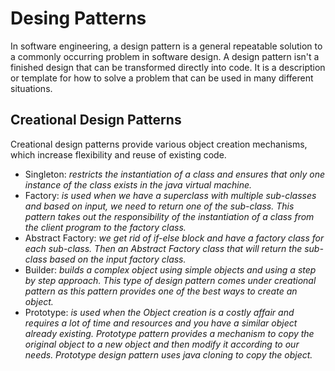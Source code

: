 # Desing Patterns
In software engineering, a design pattern is a general repeatable solution to a commonly occurring problem in software design. A design pattern isn't a finished design that can be transformed directly into code. It is a description or template for how to solve a problem that can be used in many different situations.

## Creational Design Patterns 
Creational design patterns provide various object creation mechanisms, which increase flexibility and reuse of existing code.

* Singleton: *restricts the instantiation of a class and ensures that only one instance of the class exists in the java virtual machine.*
* Factory: *is used when we have a superclass with multiple sub-classes and based on input, we need to return one of the sub-class. This pattern takes out the responsibility of the instantiation of a class from the client program to the factory class.*
* Abstract Factory: *we get rid of if-else block and have a factory class for each sub-class. Then an Abstract Factory class that will return the sub-class based on the input factory class.*
* Builder: *builds a complex object using simple objects and using a step by step approach. This type of design pattern comes under creational pattern as this pattern provides one of the best ways to create an object.*
* Prototype: *is used when the Object creation is a costly affair and requires a lot of time and resources and you have a similar object already existing. Prototype pattern provides a mechanism to copy the original object to a new object and then modify it according to our needs. Prototype design pattern uses java cloning to copy the object.*